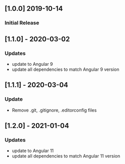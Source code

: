 ## [1.0.0] 2019-10-14
### Initial Release

## [1.1.0] - 2020-03-02
### Updates
- update to Angular 9
- update all dependencies to match Angular 9 version

## [1.1.1] - 2020-03-04
### Update
- Remove .git, .gitignore, .editorconfig files


## [1.2.0] - 2021-01-04
### Updates
- update to Angular 11
- update all dependencies to match Angular 11 version
